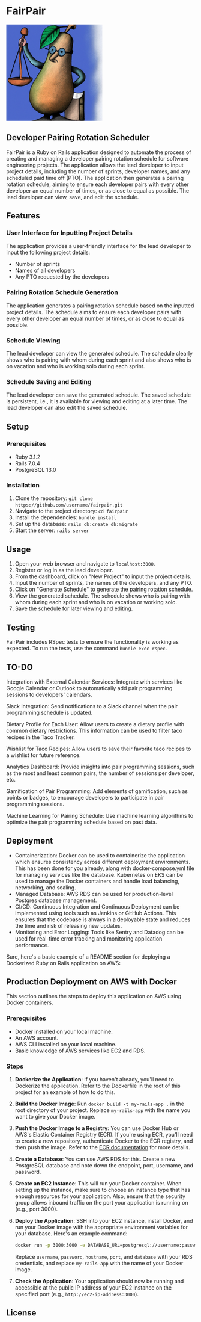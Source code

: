 # FairPair
![Honorable Pear](pear.png?raw=true "Honorable Pear")


## Developer Pairing Rotation Scheduler

FairPair is a Ruby on Rails application designed to automate the process of creating and managing a developer pairing rotation schedule for software engineering projects. The application allows the lead developer to input project details, including the number of sprints, developer names, and any scheduled paid time off (PTO). The application then generates a pairing rotation schedule, aiming to ensure each developer pairs with every other developer an equal number of times, or as close to equal as possible. The lead developer can view, save, and edit the schedule.

## Features

### User Interface for Inputting Project Details
The application provides a user-friendly interface for the lead developer to input the following project details:
- Number of sprints
- Names of all developers
- Any PTO requested by the developers

### Pairing Rotation Schedule Generation
The application generates a pairing rotation schedule based on the inputted project details. The schedule aims to ensure each developer pairs with every other developer an equal number of times, or as close to equal as possible.

### Schedule Viewing
The lead developer can view the generated schedule. The schedule clearly shows who is pairing with whom during each sprint and also shows who is on vacation and who is working solo during each sprint.

### Schedule Saving and Editing
The lead developer can save the generated schedule. The saved schedule is persistent, i.e., it is available for viewing and editing at a later time. The lead developer can also edit the saved schedule.

## Setup

### Prerequisites
- Ruby 3.1.2
- Rails 7.0.4
- PostgreSQL 13.0

### Installation
1. Clone the repository: `git clone https://github.com/username/fairpair.git`
2. Navigate to the project directory: `cd fairpair`
3. Install the dependencies: `bundle install`
4. Set up the database: `rails db:create db:migrate`
5. Start the server: `rails server`

## Usage

1. Open your web browser and navigate to `localhost:3000`.
2. Register or log in as the lead developer.
3. From the dashboard, click on "New Project" to input the project details.
4. Input the number of sprints, the names of the developers, and any PTO.
5. Click on "Generate Schedule" to generate the pairing rotation schedule.
6. View the generated schedule. The schedule shows who is pairing with whom during each sprint and who is on vacation or working solo.
7. Save the schedule for later viewing and editing.

## Testing

FairPair includes RSpec tests to ensure the functionality is working as expected. To run the tests, use the command `bundle exec rspec`.

## TO-DO

Integration with External Calendar Services: Integrate with services like Google Calendar or Outlook to automatically add pair programming sessions to developers' calendars.

Slack Integration: Send notifications to a Slack channel when the pair programming schedule is updated.

Dietary Profile for Each User: Allow users to create a dietary profile with common dietary restrictions. This information can be used to filter taco recipes in the Taco Tracker.

Wishlist for Taco Recipes: Allow users to save their favorite taco recipes to a wishlist for future reference.

Analytics Dashboard: Provide insights into pair programming sessions, such as the most and least common pairs, the number of sessions per developer, etc.

Gamification of Pair Programming: Add elements of gamification, such as points or badges, to encourage developers to participate in pair programming sessions.

Machine Learning for Pairing Schedule: Use machine learning algorithms to optimize the pair programming schedule based on past data.


## Deployment

- Containerization: Docker can be used to containerize the application which ensures consistency across different deployment environments. This has been done for you already, along with docker-compose.yml file for managing services like the database. Kubernetes on EKS can be used to manage the Docker containers and handle load balancing, networking, and scaling.
- Managed Database: AWS RDS can be used for production-level Postgres database management.
- CI/CD: Continuous Integration and Continuous Deployment can be implemented using tools such as Jenkins or GitHub Actions. This ensures that the codebase is always in a deployable state and reduces the time and risk of releasing new updates.
- Monitoring and Error Logging: Tools like Sentry and Datadog can be used for real-time error tracking and monitoring application performance.

Sure, here's a basic example of a README section for deploying a Dockerized Ruby on Rails application on AWS:


## Production Deployment on AWS with Docker

This section outlines the steps to deploy this application on AWS using Docker containers.

### Prerequisites

- Docker installed on your local machine.
- An AWS account.
- AWS CLI installed on your local machine.
- Basic knowledge of AWS services like EC2 and RDS.

### Steps

1. **Dockerize the Application**: If you haven't already, you'll need to Dockerize the application. Refer to the Dockerfile in the root of this project for an example of how to do this.

2. **Build the Docker Image**: Run `docker build -t my-rails-app .` in the root directory of your project. Replace `my-rails-app` with the name you want to give your Docker image.

3. **Push the Docker Image to a Registry**: You can use Docker Hub or AWS's Elastic Container Registry (ECR). If you're using ECR, you'll need to create a new repository, authenticate Docker to the ECR registry, and then push the image. Refer to the [ECR documentation](https://docs.aws.amazon.com/AmazonECR/latest/userguide/docker-push-ecr-image.html) for more details.

4. **Create a Database**: You can use AWS RDS for this. Create a new PostgreSQL database and note down the endpoint, port, username, and password.

5. **Create an EC2 Instance**: This will run your Docker container. When setting up the instance, make sure to choose an instance type that has enough resources for your application. Also, ensure that the security group allows inbound traffic on the port your application is running on (e.g., port 3000).

6. **Deploy the Application**: SSH into your EC2 instance, install Docker, and run your Docker image with the appropriate environment variables for your database. Here's an example command:

    ```bash
    docker run -p 3000:3000 -e DATABASE_URL=postgresql://username:password@hostname:port/database -d my-rails-app
    ```

    Replace `username`, `password`, `hostname`, `port`, and `database` with your RDS credentials, and replace `my-rails-app` with the name of your Docker image.

7. **Check the Application**: Your application should now be running and accessible at the public IP address of your EC2 instance on the specified port (e.g., `http://ec2-ip-address:3000`).


## License




